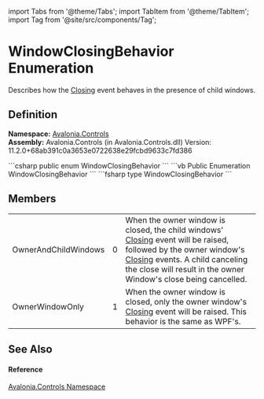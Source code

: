 import Tabs from '@theme/Tabs'; 
import TabItem from '@theme/TabItem'; 
import Tag from '@site/src/components/Tag'; 

# WindowClosingBehavior Enumeration


Describes how the <a href="E_Avalonia_Controls_Window_Closing">Closing</a> event behaves in the presence of child windows.



## Definition
**Namespace:** <a href="N_Avalonia_Controls">Avalonia.Controls</a>  
**Assembly:** Avalonia.Controls (in Avalonia.Controls.dll) Version: 11.2.0+68ab391c0a3653e0722638e29fcbd9633c7fd386

<Tabs groupId="api-code-preview">
<TabItem value="csharp" label="C#">
```csharp
public enum WindowClosingBehavior
```
</TabItem>
<TabItem value="vb" label="VB">
```vb
Public Enumeration WindowClosingBehavior
```
</TabItem>
<TabItem value="fsharp" label="F#">
```fsharp
type WindowClosingBehavior
```
</TabItem>
</Tabs>



## Members
<table>
<tr>
<td>OwnerAndChildWindows</td>
<td>0</td>
<td>When the owner window is closed, the child windows' <a href="E_Avalonia_Controls_Window_Closing">Closing</a> event will be raised, followed by the owner window's <a href="E_Avalonia_Controls_Window_Closing">Closing</a> events. A child canceling the close will result in the owner Window's close being cancelled.</td>
</tr>
<tr>
<td>OwnerWindowOnly</td>
<td>1</td>
<td>When the owner window is closed, only the owner window's <a href="E_Avalonia_Controls_Window_Closing">Closing</a> event will be raised. This behavior is the same as WPF's.</td>
</tr>
</table>

## See Also


#### Reference
<a href="N_Avalonia_Controls">Avalonia.Controls Namespace</a>  
